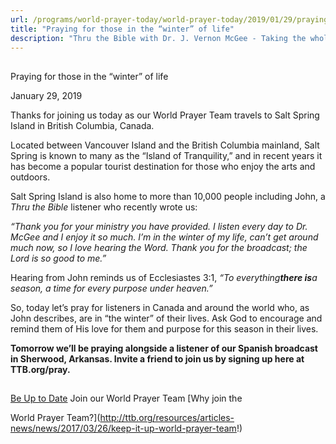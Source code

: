 ```yaml
---
url: /programs/world-prayer-today/world-prayer-today/2019/01/29/praying-for-those-in-the-winter-of-life
title: "Praying for those in the “winter” of life"
description: "Thru the Bible with Dr. J. Vernon McGee - Taking the whole Word to the whole world"
---
```







## 
 Praying for those in the “winter” of life


January 29, 2019




Thanks for joining us today as our World Prayer Team travels to Salt Spring Island in British Columbia, Canada.


Located between Vancouver Island and the British Columbia mainland, Salt Spring is known to many as the “Island of Tranquility,” and in recent years it has become a popular tourist destination for those who enjoy the arts and outdoors. 


Salt Spring Island is also home to more than 10,000 people including John, a *Thru the Bible* listener who recently wrote us:  

 *“Thank you for your ministry you have provided. I listen every day to Dr. McGee and I enjoy it so much. I’m in the winter of my life, can’t get around much now, so I love hearing the Word. Thank you for the broadcast; the Lord is so good to me.”*


Hearing from John reminds us of Ecclesiastes 3:1, *“To everything**there is**a season,* *a time for every purpose under heaven.”*


So, today let’s pray for listeners in Canada and around the world who, as John describes, are in “the winter” of their lives. Ask God to encourage and remind them of His love for them and purpose for this season in their lives.


**Tomorrow we’ll be praying alongside a listener of our Spanish broadcast in Sherwood, Arkansas. Invite a friend to join us by signing up here at TTB.org/pray.**







## 




[Be Up to Date](http://feeds.feedburner.com/WorldPrayerToday "World Prayer Today RSS Feed")
Join our World Prayer Team
[Why join the  

World Prayer Team?](http://ttb.org/resources/articles-news/news/2017/03/26/keep-it-up-world-prayer-team!)





